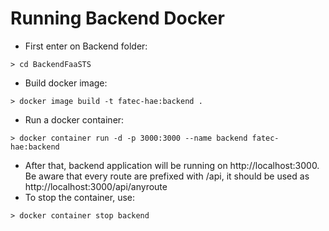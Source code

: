 # Running Backend Docker

- First enter on Backend folder:

```
> cd BackendFaaSTS
```

- Build docker image:

```
> docker image build -t fatec-hae:backend .
```

- Run a docker container:

```
> docker container run -d -p 3000:3000 --name backend fatec-hae:backend
```

- After that, backend application will be running on http://localhost:3000. Be aware that every route are prefixed with /api, it should be used as http://localhost:3000/api/anyroute
- To stop the container, use: 

```
> docker container stop backend
```